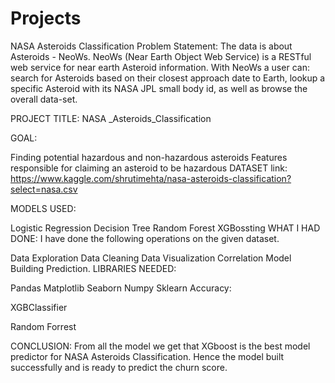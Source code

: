 # Projects 
NASA Asteroids Classification
Problem Statement: The data is about Asteroids - NeoWs. NeoWs (Near Earth Object Web Service) is a RESTful web service for near earth Asteroid information. With NeoWs a user can: search for Asteroids based on their closest approach date to Earth, lookup a specific Asteroid with its NASA JPL small body id, as well as browse the overall data-set.

PROJECT TITLE: NASA _Asteroids_Classification

GOAL:

Finding potential hazardous and non-hazardous asteroids
Features responsible for claiming an asteroid to be hazardous
DATASET link:
https://www.kaggle.com/shrutimehta/nasa-asteroids-classification?select=nasa.csv

MODELS USED:

Logistic Regression
Decision Tree
Random Forest
XGBossting
WHAT I HAD DONE: I have done the following operations on the given dataset.

Data Exploration
Data Cleaning
Data Visualization
Correlation
Model Building
Prediction.
LIBRARIES NEEDED:

Pandas
Matplotlib
Seaborn
Numpy
Sklearn
Accuracy:

XGBClassifier 

Random Forrest 

CONCLUSION: From all the model we get that XGboost is the best model predictor for NASA Asteroids Classification. Hence the model built successfully and is ready to predict the churn score.
